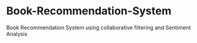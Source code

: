 # Book-Recommendation-System
Book Recommendation System using collaborative filtering and Sentiment Analysis
